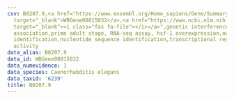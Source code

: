 ```yaml
---
csv: B0207.9,<a href="https://www.ensembl.org/Homo_sapiens/Gene/Summary?db=core;g=WBGene00015032"
  target="_blank">WBGene00015032</a>,<a href="https://www.ncbi.nlm.nih.gov/pubmed/30894454"
  target="_blank"><i class="fas fa-file"></i></a>",genetic interference,functional
  association,prime adult stage, RNA-seq assay, hsf-1 overexpression,nucleotide sequence
  identification,nucleotide sequence identification,transcriptional regulation,up-regulates
  activity
data_alias: B0207.9
data_id: WBGene00015032
data_numevidence: 1
data_species: Caenorhabditis elegans
data_taxid: '6239'
title: B0207.9
---
```

